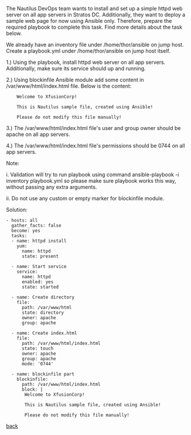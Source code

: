 The Nautilus DevOps team wants to install and set up a simple httpd web server on all app servers in Stratos DC. Additionally, they want to deploy a sample web page for now using Ansible only. Therefore, prepare the required playbook to complete this task. Find more details about the task below.  

We already have an inventory file under /home/thor/ansible on jump host. Create a playbook.yml under /home/thor/ansible on jump host itself.  

1.) Using the playbook, install httpd web server on all app servers. Additionally, make sure its service should up and running.  

2.) Using blockinfile Ansible module add some content in /var/www/html/index.html file. Below is the content:  
```
    Welcome to XfusionCorp!  

    This is Nautilus sample file, created using Ansible!  

    Please do not modify this file manually!  
```
3.) The /var/www/html/index.html file's user and group owner should be apache on all app servers.  

4.) The /var/www/html/index.html file's permissions should be 0744 on all app servers.    

Note:   

i. Validation will try to run playbook using command ansible-playbook -i inventory playbook.yml so please make sure playbook works this way, without passing any extra arguments.   

ii. Do not use any custom or empty marker for blockinfile module.   


Solution:  
```
- hosts: all
  gather_facts: false
  become: yes
  tasks:
  - name: httpd install
    yum:
      name: httpd
      state: present
    
  - name: Start service
    service:
      name: httpd
      enabled: yes
      state: started
      
  - name: Create directory
    file:
      path: /var/www/html
      state: directory
      owner: apache
      group: apache

  - name: Create index.html
    file: 
      path: /var/www/html/index.html
      state: touch
      owner: apache
      group: apache
      mode: '0744'

  - name: blockinfile part
    blockinfile:
      path: /var/www/html/index.html
      block: |
       Welcome to XfusionCorp!

       This is Nautilus sample file, created using Ansible!

       Please do not modify this file manually!
```

[back](https://github.com/MederD/Kodekloud-Engineer-Tasks)  
